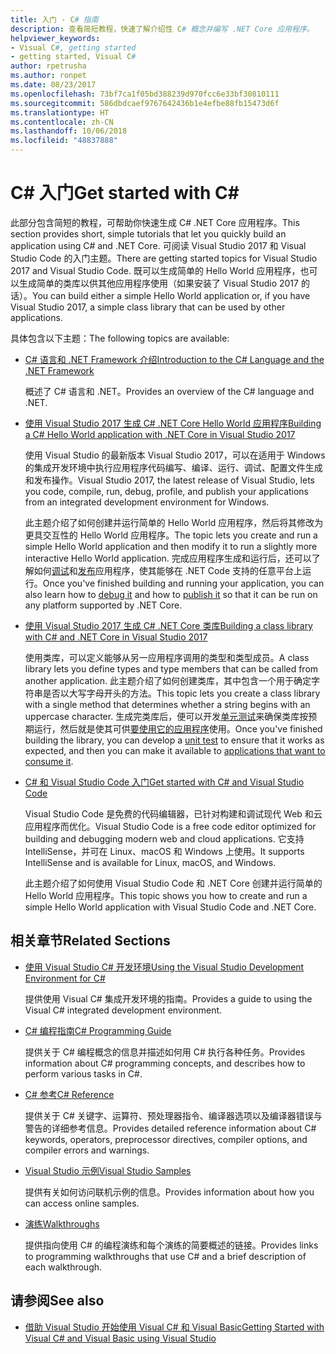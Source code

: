 ```yaml
---
title: 入门 - C# 指南
description: 查看简短教程，快速了解介绍性 C# 概念并编写 .NET Core 应用程序。
helpviewer_keywords:
- Visual C#, getting started
- getting started, Visual C#
author: rpetrusha
ms.author: ronpet
ms.date: 08/23/2017
ms.openlocfilehash: 73bf7ca1f05bd388239d970fcc6e33bf30810111
ms.sourcegitcommit: 586dbdcaef9767642436b1e4efbe88fb15473d6f
ms.translationtype: HT
ms.contentlocale: zh-CN
ms.lasthandoff: 10/06/2018
ms.locfileid: "48837888"
---
```

# <a name="get-started-with-c"></a><span data-ttu-id="df4f8-103">C\# 入门</span><span class="sxs-lookup"><span data-stu-id="df4f8-103">Get started with C\#</span></span>

<span data-ttu-id="df4f8-104">此部分包含简短的教程，可帮助你快速生成 C# .NET Core 应用程序。</span><span class="sxs-lookup"><span data-stu-id="df4f8-104">This section provides short, simple tutorials that let you quickly build an application using C# and .NET Core.</span></span> <span data-ttu-id="df4f8-105">可阅读 Visual Studio 2017 和 Visual Studio Code 的入门主题。</span><span class="sxs-lookup"><span data-stu-id="df4f8-105">There are getting started topics for Visual Studio 2017 and Visual Studio Code.</span></span> <span data-ttu-id="df4f8-106">既可以生成简单的 Hello World 应用程序，也可以生成简单的类库以供其他应用程序使用（如果安装了 Visual Studio 2017 的话）。</span><span class="sxs-lookup"><span data-stu-id="df4f8-106">You can build either a simple Hello World application or, if you have Visual Studio 2017, a simple class library that can be used by other applications.</span></span>

<span data-ttu-id="df4f8-107">具体包含以下主题：</span><span class="sxs-lookup"><span data-stu-id="df4f8-107">The following topics are available:</span></span>

* [<span data-ttu-id="df4f8-108">C# 语言和 .NET Framework 介绍</span><span class="sxs-lookup"><span data-stu-id="df4f8-108">Introduction to the C# Language and the .NET Framework</span></span>](introduction-to-the-csharp-language-and-the-net-framework.md)

     <span data-ttu-id="df4f8-109">概述了 C# 语言和 .NET。</span><span class="sxs-lookup"><span data-stu-id="df4f8-109">Provides an overview of the C# language and .NET.</span></span>

* [<span data-ttu-id="df4f8-110">使用 Visual Studio 2017 生成 C# .NET Core Hello World 应用程序</span><span class="sxs-lookup"><span data-stu-id="df4f8-110">Building a C# Hello World application with .NET Core in Visual Studio 2017</span></span>](../../core/tutorials/with-visual-studio.md)

   <span data-ttu-id="df4f8-111">使用 Visual Studio 的最新版本 Visual Studio 2017，可以在适用于 Windows 的集成开发环境中执行应用程序代码编写、编译、运行、调试、配置文件生成和发布操作。</span><span class="sxs-lookup"><span data-stu-id="df4f8-111">Visual Studio 2017, the latest release of Visual Studio, lets you code, compile, run, debug, profile, and publish your applications from an integrated development environment for Windows.</span></span>

   <span data-ttu-id="df4f8-112">此主题介绍了如何创建并运行简单的 Hello World 应用程序，然后将其修改为更具交互性的 Hello World 应用程序。</span><span class="sxs-lookup"><span data-stu-id="df4f8-112">The topic lets you create and run a simple Hello World application and then modify it to run a slightly more interactive Hello World application.</span></span> <span data-ttu-id="df4f8-113">完成应用程序生成和运行后，还可以了解如何[调试](../../core/tutorials/debugging-with-visual-studio.md)和[发布](../../core/tutorials/publishing-with-visual-studio.md)应用程序，使其能够在 .NET Code 支持的任意平台上运行。</span><span class="sxs-lookup"><span data-stu-id="df4f8-113">Once you've finished building and running your application, you can also learn how to [debug it](../../core/tutorials/debugging-with-visual-studio.md) and how to [publish it](../../core/tutorials/publishing-with-visual-studio.md) so that it can be run on any platform supported by .NET Core.</span></span>

* [<span data-ttu-id="df4f8-114">使用 Visual Studio 2017 生成 C# .NET Core 类库</span><span class="sxs-lookup"><span data-stu-id="df4f8-114">Building a class library with C# and .NET Core in Visual Studio 2017</span></span>](../../core/tutorials/library-with-visual-studio.md)

   <span data-ttu-id="df4f8-115">使用类库，可以定义能够从另一应用程序调用的类型和类型成员。</span><span class="sxs-lookup"><span data-stu-id="df4f8-115">A class library lets you define types and type members that can be called from another application.</span></span> <span data-ttu-id="df4f8-116">此主题介绍了如何创建类库，其中包含一个用于确定字符串是否以大写字母开头的方法。</span><span class="sxs-lookup"><span data-stu-id="df4f8-116">This topic lets you create a class library with a single method that determines whether a string begins with an uppercase character.</span></span> <span data-ttu-id="df4f8-117">生成完类库后，便可以开发[单元测试](../../core/tutorials/testing-library-with-visual-studio.md)来确保类库按预期运行，然后就是使其可供[要使用它的应用程序](../../core/tutorials/consuming-library-with-visual-studio.md)使用。</span><span class="sxs-lookup"><span data-stu-id="df4f8-117">Once you've finished building the library, you can develop a [unit test](../../core/tutorials/testing-library-with-visual-studio.md) to ensure that it works as expected, and then you can make it available to [applications that want to consume it](../../core/tutorials/consuming-library-with-visual-studio.md).</span></span>

* [<span data-ttu-id="df4f8-118">C# 和 Visual Studio Code 入门</span><span class="sxs-lookup"><span data-stu-id="df4f8-118">Get started with C# and Visual Studio Code</span></span>](../../core/tutorials/with-visual-studio-code.md)

   <span data-ttu-id="df4f8-119">Visual Studio Code 是免费的代码编辑器，已针对构建和调试现代 Web 和云应用程序而优化。</span><span class="sxs-lookup"><span data-stu-id="df4f8-119">Visual Studio Code is a free code editor optimized for building and debugging modern web and cloud applications.</span></span> <span data-ttu-id="df4f8-120">它支持 IntelliSense，并可在 Linux、macOS 和 Windows 上使用。</span><span class="sxs-lookup"><span data-stu-id="df4f8-120">It supports IntelliSense and is available for Linux, macOS, and Windows.</span></span>

   <span data-ttu-id="df4f8-121">此主题介绍了如何使用 Visual Studio Code 和 .NET Core 创建并运行简单的 Hello World 应用程序。</span><span class="sxs-lookup"><span data-stu-id="df4f8-121">This topic shows you how to create and run a simple Hello World application with Visual Studio Code and .NET Core.</span></span>

## <a name="related-sections"></a><span data-ttu-id="df4f8-122">相关章节</span><span class="sxs-lookup"><span data-stu-id="df4f8-122">Related Sections</span></span>

* [<span data-ttu-id="df4f8-123">使用 Visual Studio C# 开发环境</span><span class="sxs-lookup"><span data-stu-id="df4f8-123">Using the Visual Studio Development Environment for C#</span></span>](/visualstudio/csharp-ide/using-the-visual-studio-development-environment-for-csharp)  

    <span data-ttu-id="df4f8-124">提供使用 Visual C# 集成开发环境的指南。</span><span class="sxs-lookup"><span data-stu-id="df4f8-124">Provides a guide to using the Visual C# integrated development environment.</span></span>

* [<span data-ttu-id="df4f8-125">C# 编程指南</span><span class="sxs-lookup"><span data-stu-id="df4f8-125">C# Programming Guide</span></span>](../../csharp/programming-guide/index.md)

    <span data-ttu-id="df4f8-126">提供关于 C# 编程概念的信息并描述如何用 C# 执行各种任务。</span><span class="sxs-lookup"><span data-stu-id="df4f8-126">Provides information about C# programming concepts, and describes how to perform various tasks in C#.</span></span>

* [<span data-ttu-id="df4f8-127">C# 参考</span><span class="sxs-lookup"><span data-stu-id="df4f8-127">C# Reference</span></span>](../../csharp/language-reference/index.md)

    <span data-ttu-id="df4f8-128">提供关于 C# 关键字、运算符、预处理器指令、编译器选项以及编译器错误与警告的详细参考信息。</span><span class="sxs-lookup"><span data-stu-id="df4f8-128">Provides detailed reference information about C# keywords, operators, preprocessor directives, compiler options, and compiler errors and warnings.</span></span>

* [<span data-ttu-id="df4f8-129">Visual Studio 示例</span><span class="sxs-lookup"><span data-stu-id="df4f8-129">Visual Studio Samples</span></span>](/visualstudio/ide/visual-studio-samples)

    <span data-ttu-id="df4f8-130">提供有关如何访问联机示例的信息。</span><span class="sxs-lookup"><span data-stu-id="df4f8-130">Provides information about how you can access online samples.</span></span>

* [<span data-ttu-id="df4f8-131">演练</span><span class="sxs-lookup"><span data-stu-id="df4f8-131">Walkthroughs</span></span>](../../csharp/walkthroughs.md)

    <span data-ttu-id="df4f8-132">提供指向使用 C# 的编程演练和每个演练的简要概述的链接。</span><span class="sxs-lookup"><span data-stu-id="df4f8-132">Provides links to programming walkthroughs that use C# and a brief description of each walkthrough.</span></span>

## <a name="see-also"></a><span data-ttu-id="df4f8-133">请参阅</span><span class="sxs-lookup"><span data-stu-id="df4f8-133">See also</span></span>

* [<span data-ttu-id="df4f8-134">借助 Visual Studio 开始使用 Visual C# 和 Visual Basic</span><span class="sxs-lookup"><span data-stu-id="df4f8-134">Getting Started with Visual C# and Visual Basic using Visual Studio</span></span>](/visualstudio/ide/getting-started-with-visual-csharp-and-visual-basic)
